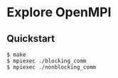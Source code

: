 # Explore OpenMPI

## Quickstart

```console
$ make
$ mpiexec ./blocking_comm
$ mpiexec ./nonblocking_comm
```
